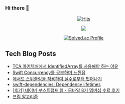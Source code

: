 ### Hi there 👋

<!--
**loinsir/loinsir** is a ✨ _special_ ✨ repository because its `README.md` (this file) appears on your GitHub profile.

Here are some ideas to get you started:

- 🔭 I’m currently working on ...
- 🌱 I’m currently learning ...
- 👯 I’m looking to collaborate on ...
- 🤔 I’m looking for help with ...
- 💬 Ask me about ...
- 📫 How to reach me: ...
- 😄 Pronouns: ...
- ⚡ Fun fact: ...
-->
<div align=center>
  
[![Hits](https://hits.seeyoufarm.com/api/count/incr/badge.svg?url=https%3A%2F%2Fgithub.com%2Floinsir&count_bg=%2309EDEB&title_bg=%23555555&icon=&icon_color=%23E7E7E7&title=hits&edge_flat=false)](https://hits.seeyoufarm.com)

<img src="https://c.tenor.com/VdLEencpJ38AAAAd/tenor.gif">
  
  
[![Solved.ac Profile](http://mazassumnida.wtf/api/v2/generate_badge?boj=a9327370)](https://solved.ac/a9327370/)
</div>


## Tech Blog Posts
* [TCA 아키텍처에서 IdentifiedArray를 사용해야 하는 이유](https://glassgow.tistory.com/52)
* [Swift Concurrency를 공부하며 느낀점](https://glassgow.tistory.com/51)
* [메서드 스위즐링을 적용하여 실수로부터 벗어나기](https://glassgow.tistory.com/50)
* [swift-dependencies: Dependency lifetimes](https://glassgow.tistory.com/49)
* [[후기] 네이버 부스트캠프 웹・모바일 8기 멤버십 수료 후기](https://glassgow.tistory.com/48)
* [프림 알고리즘](https://glassgow.tistory.com/47)